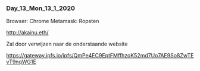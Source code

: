 ### Day_13_Mon_13_1_2020 

Browser: Chrome
Metamask: Ropsten

http://akainu.eth/

Zal door verwijzen naar de onderstaande website

https://gateway.ipfs.io/ipfs/QmPe4EC9EptFMffhzoK52md7Uo7AE9So8ZwTEvT9nqWG1E

